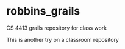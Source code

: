 robbins_grails
==============

CS 4413 grails repository for class work

This is another try on a classroom repository
